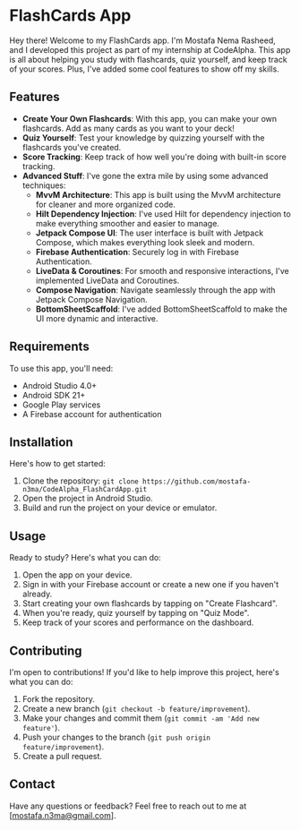 # FlashCards App

Hey there! Welcome to my FlashCards app. I'm Mostafa Nema Rasheed, and I developed this project as part of my internship at CodeAlpha. This app is all about helping you study with flashcards, quiz yourself, and keep track of your scores. Plus, I've added some cool features to show off my skills.

## Features

- **Create Your Own Flashcards**: With this app, you can make your own flashcards. Add as many cards as you want to your deck!
- **Quiz Yourself**: Test your knowledge by quizzing yourself with the flashcards you've created.
- **Score Tracking**: Keep track of how well you're doing with built-in score tracking.
- **Advanced Stuff**: I've gone the extra mile by using some advanced techniques:
  - **MvvM Architecture**: This app is built using the MvvM architecture for cleaner and more organized code.
  - **Hilt Dependency Injection**: I've used Hilt for dependency injection to make everything smoother and easier to manage.
  - **Jetpack Compose UI**: The user interface is built with Jetpack Compose, which makes everything look sleek and modern.
  - **Firebase Authentication**: Securely log in with Firebase Authentication.
  - **LiveData & Coroutines**: For smooth and responsive interactions, I've implemented LiveData and Coroutines.
  - **Compose Navigation**: Navigate seamlessly through the app with Jetpack Compose Navigation.
  - **BottomSheetScaffold**: I've added BottomSheetScaffold to make the UI more dynamic and interactive.

## Requirements

To use this app, you'll need:
- Android Studio 4.0+
- Android SDK 21+
- Google Play services
- A Firebase account for authentication

## Installation

Here's how to get started:
1. Clone the repository: `git clone https://github.com/mostafa-n3ma/CodeAlpha_FlashCardApp.git`
2. Open the project in Android Studio.
3. Build and run the project on your device or emulator.

## Usage

Ready to study? Here's what you can do:
1. Open the app on your device.
2. Sign in with your Firebase account or create a new one if you haven't already.
3. Start creating your own flashcards by tapping on "Create Flashcard".
4. When you're ready, quiz yourself by tapping on "Quiz Mode".
5. Keep track of your scores and performance on the dashboard.

## Contributing

I'm open to contributions! If you'd like to help improve this project, here's what you can do:
1. Fork the repository.
2. Create a new branch (`git checkout -b feature/improvement`).
3. Make your changes and commit them (`git commit -am 'Add new feature'`).
4. Push your changes to the branch (`git push origin feature/improvement`).
5. Create a pull request.

## Contact

Have any questions or feedback? Feel free to reach out to me at [mostafa.n3ma@gmail.com].
